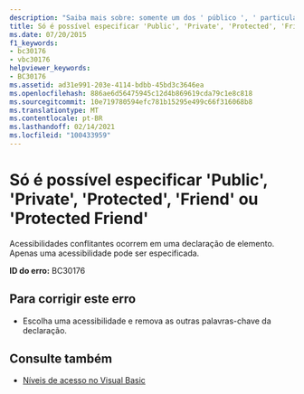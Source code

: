 ```yaml
---
description: "Saiba mais sobre: somente um dos ' público ', ' particular ', ' protegido ', ' amigo ' ou ' Protected Friend ' pode ser especificado"
title: Só é possível especificar 'Public', 'Private', 'Protected', 'Friend' ou 'Protected Friend'
ms.date: 07/20/2015
f1_keywords:
- bc30176
- vbc30176
helpviewer_keywords:
- BC30176
ms.assetid: ad31e991-203e-4114-bdbb-45bd3c3646ea
ms.openlocfilehash: 886ae6d56475945c12d4b869619cda79c1e8c818
ms.sourcegitcommit: 10e719780594efc781b15295e499c66f316068b8
ms.translationtype: MT
ms.contentlocale: pt-BR
ms.lasthandoff: 02/14/2021
ms.locfileid: "100433959"
---
```

# <a name="only-one-of-public-private-protected-friend-or-protected-friend-can-be-specified"></a>Só é possível especificar 'Public', 'Private', 'Protected', 'Friend' ou 'Protected Friend'

Acessibilidades conflitantes ocorrem em uma declaração de elemento. Apenas uma acessibilidade pode ser especificada.  
  
 **ID do erro:** BC30176  
  
## <a name="to-correct-this-error"></a>Para corrigir este erro  
  
- Escolha uma acessibilidade e remova as outras palavras-chave da declaração.  
  
## <a name="see-also"></a>Consulte também

- [Níveis de acesso no Visual Basic](../programming-guide/language-features/declared-elements/access-levels.md)
